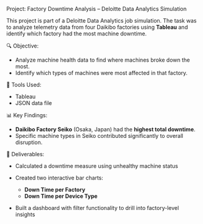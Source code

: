 Project: Factory Downtime Analysis – Deloitte Data Analytics Simulation

This project is part of a Deloitte Data Analytics job simulation. The task was to analyze telemetry data from four Daikibo factories using **Tableau** and identify which factory had the most machine downtime.

🔍 Objective:

* Analyze machine health data to find where machines broke down the most.
* Identify which types of machines were most affected in that factory.

 🧰 Tools Used:

* Tableau
* JSON data file

📊 Key Findings:

* **Daikibo Factory Seiko** (Osaka, Japan) had the **highest total downtime**.
* Specific machine types in Seiko contributed significantly to overall disruption.

📌 Deliverables:

* Calculated a downtime measure using unhealthy machine status
* Created two interactive bar charts:

  * **Down Time per Factory**
  * **Down Time per Device Type**
* Built a dashboard with filter functionality to drill into factory-level insights


